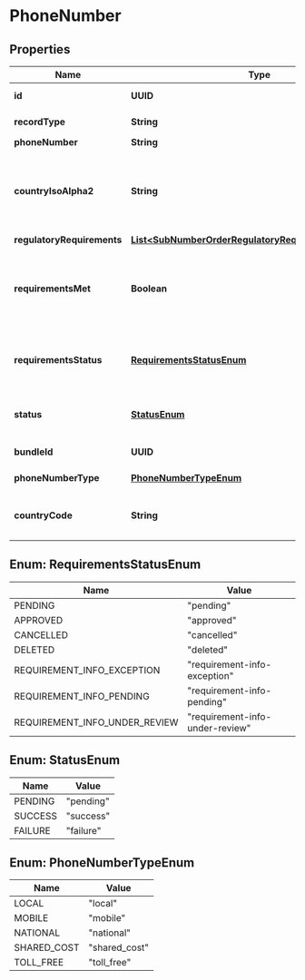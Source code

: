 

# PhoneNumber


## Properties

| Name | Type | Description | Notes |
|------------ | ------------- | ------------- | -------------|
|**id** | **UUID** |  |  [optional] [readonly] |
|**recordType** | **String** |  |  [optional] [readonly] |
|**phoneNumber** | **String** |  |  [optional] |
|**countryIsoAlpha2** | **String** | The ISO 3166-1 alpha-2 country code of the phone number. |  [optional] [readonly] |
|**regulatoryRequirements** | [**List&lt;SubNumberOrderRegulatoryRequirementWithValue&gt;**](SubNumberOrderRegulatoryRequirementWithValue.md) |  |  [optional] |
|**requirementsMet** | **Boolean** | True if all requirements are met for a phone number, false otherwise. |  [optional] [readonly] |
|**requirementsStatus** | [**RequirementsStatusEnum**](#RequirementsStatusEnum) | Status of document requirements (if applicable) |  [optional] [readonly] |
|**status** | [**StatusEnum**](#StatusEnum) | The status of the phone number in the order. |  [optional] [readonly] |
|**bundleId** | **UUID** |  |  [optional] [readonly] |
|**phoneNumberType** | [**PhoneNumberTypeEnum**](#PhoneNumberTypeEnum) | Phone number type |  [optional] [readonly] |
|**countryCode** | **String** | Country code of the phone number |  [optional] [readonly] |



## Enum: RequirementsStatusEnum

| Name | Value |
|---- | -----|
| PENDING | &quot;pending&quot; |
| APPROVED | &quot;approved&quot; |
| CANCELLED | &quot;cancelled&quot; |
| DELETED | &quot;deleted&quot; |
| REQUIREMENT_INFO_EXCEPTION | &quot;requirement-info-exception&quot; |
| REQUIREMENT_INFO_PENDING | &quot;requirement-info-pending&quot; |
| REQUIREMENT_INFO_UNDER_REVIEW | &quot;requirement-info-under-review&quot; |



## Enum: StatusEnum

| Name | Value |
|---- | -----|
| PENDING | &quot;pending&quot; |
| SUCCESS | &quot;success&quot; |
| FAILURE | &quot;failure&quot; |



## Enum: PhoneNumberTypeEnum

| Name | Value |
|---- | -----|
| LOCAL | &quot;local&quot; |
| MOBILE | &quot;mobile&quot; |
| NATIONAL | &quot;national&quot; |
| SHARED_COST | &quot;shared_cost&quot; |
| TOLL_FREE | &quot;toll_free&quot; |



